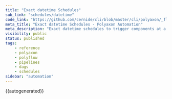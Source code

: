 ```yaml
---
title: "Exact datetime Schedules"
sub_link: "schedules/datetime"
code_link: "https://github.com/cernide/cli/blob/master/cli/polyaxon/_flow/schedule/datetime.py"
meta_title: "Exact datetime Schedules - Polyaxon Automation"
meta_description: "Exact datetime schedules to trigger components at a specific time."
visibility: public
status: published
tags:
    - reference
    - polyaxon
    - polyflow
    - pipelines
    - dags
    - schedules
sidebar: "automation"
---
```


{{autogenerated}}
